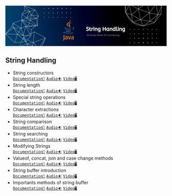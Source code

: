 ![String Handeling](../Assets/String%20Handling.png)

## String Handling

- String constructors<br>
  [`Documentation📃`]()
  [`Audio🔉`]()
  [`Video🖥️`]()
- String length<br>
  [`Documentation📃`]()
  [`Audio🔉`]()
  [`Video🖥️`]()
- Special string operations<br>
  [`Documentation📃`]()
  [`Audio🔉`]()
  [`Video🖥️`]()
- Character extractions<br>
  [`Documentation📃`]()
  [`Audio🔉`]()
  [`Video🖥️`]()
- String comparison<br>
  [`Documentation📃`]()
  [`Audio🔉`]()
  [`Video🖥️`]()
- String searching<br>
  [`Documentation📃`]()
  [`Audio🔉`]()
  [`Video🖥️`]()
- Modifying Strings<br>
  [`Documentation📃`]()
  [`Audio🔉`]()
  [`Video🖥️`]()
- Valueof, concat, join and case change methods<br>
  [`Documentation📃`]()
  [`Audio🔉`]()
  [`Video🖥️`]()
- String buffer introduction<br>
  [`Documentation📃`]()
  [`Audio🔉`]()
  [`Video🖥️`]()
- Importants methods of string buffer<br>
  [`Documentation📃`]()
  [`Audio🔉`]()
  [`Video🖥️`]()
